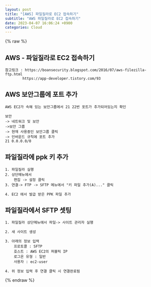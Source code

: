```yaml
---  
layout: post  
title: "[AWS] 파일질라로 EC2 접속하기"  
subtitle: "AWS 파일질라로 EC2 접속하기"  
date: 2023-04-07 16:06:24 +0900  
categories: Cloud  
---  
```

{% raw %}  
## AWS - 파일질라로 EC2 접속하기  
	참고링크 : https://boansecurity.blogspot.com/2016/07/aws-filezilla-ftp.html  
			https://app-developer.tistory.com/93  
  
## AWS 보안그룹에 포트 추가  
	AWS EC2가 속해 있는 보안그룹에서 21 22번 포트가 추가되어있는지 확인  
  
	보안  
	-> 네트워크 및 보안  
	->보안 그룹  
	-> 현재 사용중인 보안그룹 클릭  
	-> 인바운드 규칙에 포트 추가  
	21 0.0.0.0/0  
  
## 파일질라에 ppk 키 추가  
  
	1. 파일질라 실행  
	2. 상단메뉴에서  
		편집 -> 설정 클릭  
	3. 연결-> FTP -> SFTP 메뉴에서 "키 파일 추가(A)..." 클릭  
  
	4. EC2 에서 발급 받은 PPK 파일 추가  
  
## 파일질라에서 SFTP 셋팅  
  
	1. 파일질라 상단메뉴에서 파일-> 사이트 관리자 실행  
  
	2. 새 사이트 생성  
  
	3. 아래의 정보 입력  
		프로토콜 : SFTP  
		호스트 : AWS EC2의 퍼블릭 IP  
		로그온 유형 : 일반  
		사용자 : ec2-user  
  
	4. 위 정보 입력 후 연결 클릭 시 연결완료됨  
{% endraw %}